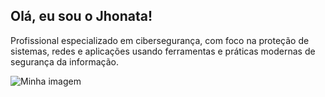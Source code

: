 ## Olá, eu sou o Jhonata!

Profissional especializado em cibersegurança, com foco na proteção de sistemas, redes e aplicações usando ferramentas e práticas modernas de segurança da informação.

![Minha imagem]([https://meusite.com/minha-imagem.png](https://facedook.in/wp-content/uploads/2025/07/ezgif-2d3ddd640d75eb.gif))
